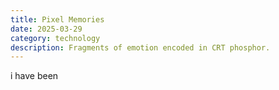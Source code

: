 ```yaml
---
title: Pixel Memories
date: 2025-03-29
category: technology
description: Fragments of emotion encoded in CRT phosphor.
---
```

i have been 